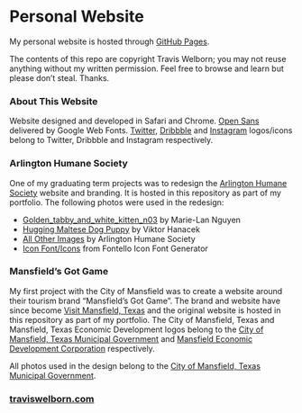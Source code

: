 Personal Website
==========

My personal website is hosted through <a href="https://pages.github.com" title="GitHub Pages">GitHub Pages</a>.

The contents of this repo are copyright Travis Welborn; you may not reuse anything without my written permission. Feel free to browse and learn but please don&rsquo;t steal. Thanks.

### About This Website

Website designed and developed in Safari and Chrome. <a href="#" title="Open Sans on Google Web Fonts">Open Sans</a> delivered by Google Web Fonts. <a href="https://about.twitter.com/press/brand-assets" title="Twitter">Twitter</a>, <a href="https://dribbble.com/branding" title="Dribbble">Dribbble</a> and <a href="#" title="Instagram">Instagram</a> logos/icons belong to Twitter, Dribbble and Instagram respectively.

### Arlington Humane Society

One of my graduating term projects was to redesign the <a href="http://arlingtonhumanesociety.org" title="Arlington Humane Society">Arlington Humane Society</a> website and branding. It is hosted in this repository as part of my portfolio. The following photos were used in the redesign:

<ul>
<li><a href="http://commons.wikimedia.org/wiki/File:Golden_tabby_and_white_kitten_n03.jpg" title="Golden_tabby_and_white_kitten_n03">Golden_tabby_and_white_kitten_n03</a> by Marie-Lan Nguyen</li>
<li><a href="http://picjumbo.com/hugging-maltese-dog-puppy/" title="Hugging Maltese Dog Puppy">Hugging Maltese Dog Puppy</a> by Viktor Hanacek</li>
<li><a href="http://arlingtonhumanesociety.org" title="Arlington Humane Society">All Other Images</a> by Arlington Humane Society</li>
<li><a href="http://fontello.com" title="Fontello Icon Font Generator">Icon Font&#47;Icons</a> from Fontello Icon Font Generator</li>
</ul>

### Mansfield&rsquo;s Got Game

My first project with the City of Mansfield was to create a website around their tourism brand &ldquo;Mansfield&rsquo;s Got Game&rdquo;. The brand and website have since become <a href="https://www.visitmansfieldtexas.com" title="Visit Mansfield, Texas">Visit Mansfield, Texas</a> and the original website is hosted in this repository as part of my portfolio. The City of Mansfield, Texas and Mansfield, Texas Economic Development logos belong to the <a href="https://www.mansfieldtexas.gov" title="City of Mansfield, Texas Municipal Government">City of Mansfield, Texas Municipal Government</a> and <a href="https://www.mansfield-texas.com" title="Mansfield Economic Development Corporation">Mansfield Economic Development Corporation</a> respectively.

All photos used in the design belong to the <a href="https://www.mansfieldtexas.gov" title="City of Mansfield, Texas Municipal Government">City of Mansfield, Texas Municipal Government</a>.

### <a href="http://traviswelborn.com" title="Personal Site">traviswelborn.com</a>
